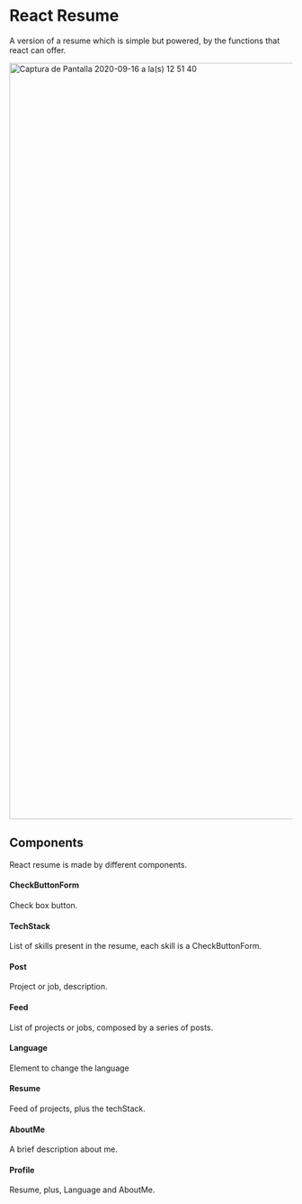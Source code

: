 # React Resume
A version of a resume which is simple but powered, by the functions that react can offer.

<img width="1343" alt="Captura de Pantalla 2020-09-16 a la(s) 12 51 40" src="https://user-images.githubusercontent.com/16860088/93373840-835df600-f81b-11ea-9b71-ee49a2923d08.png">


## Components
React resume is made by different components.

#### CheckButtonForm
  Check box button.  

#### TechStack
  List of skills present in the resume, each skill is a CheckButtonForm.

#### Post
  Project or job, description.

#### Feed
  List of projects or jobs, composed by a series of posts.

#### Language
  Element to change the language

#### Resume
  Feed of projects, plus the techStack.

#### AboutMe
  A brief description about me.

#### Profile
  Resume, plus, Language and AboutMe.
